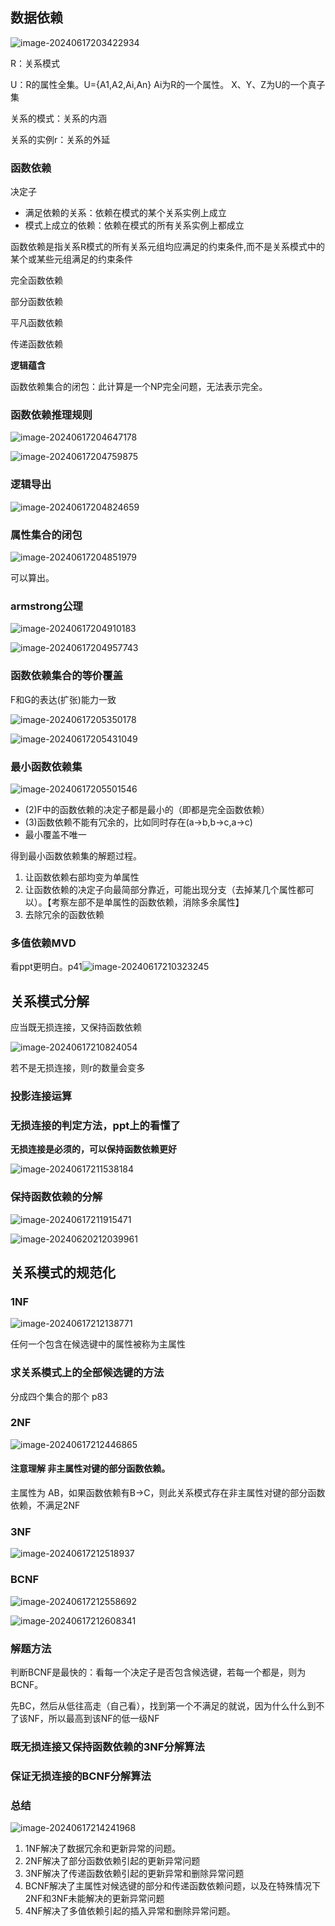 ## 数据依赖

![image-20240617203422934](https://gitee.com/du-jianyu1012/img/raw/master/picture/image-20240617203422934.png)

R：关系模式

U：R的属性全集。U={A1,A2,Ai,An} Ai为R的一个属性。 X、Y、Z为U的一个真子集

关系的模式：关系的内涵

关系的实例r：关系的外延

### 函数依赖

决定子

+ 满足依赖的关系：依赖在模式的某个关系实例上成立
+ 模式上成立的依赖：依赖在模式的所有关系实例上都成立

函数依赖是指关系R模式的所有关系元组均应满足的约束条件,而不是关系模式中的某个或某些元组满足的约束条件

完全函数依赖

部分函数依赖

平凡函数依赖

传递函数依赖

**逻辑蕴含**

函数依赖集合的闭包：此计算是一个NP完全问题，无法表示完全。

### 函数依赖推理规则

![image-20240617204647178](https://gitee.com/du-jianyu1012/img/raw/master/picture/image-20240617204647178.png)

![image-20240617204759875](https://gitee.com/du-jianyu1012/img/raw/master/picture/image-20240617204759875.png)

### 逻辑导出

![image-20240617204824659](https://gitee.com/du-jianyu1012/img/raw/master/picture/image-20240617204824659.png)

### 属性集合的闭包

![image-20240617204851979](https://gitee.com/du-jianyu1012/img/raw/master/picture/image-20240617204851979.png)

可以算出。

### armstrong公理

![image-20240617204910183](https://gitee.com/du-jianyu1012/img/raw/master/picture/image-20240617204910183.png)

![image-20240617204957743](https://gitee.com/du-jianyu1012/img/raw/master/picture/image-20240617204957743.png)

### 函数依赖集合的等价覆盖

F和G的表达(扩张)能力一致

![image-20240617205350178](https://gitee.com/du-jianyu1012/img/raw/master/picture/image-20240617205350178.png)

![image-20240617205431049](https://gitee.com/du-jianyu1012/img/raw/master/picture/image-20240617205431049.png)

### 最小函数依赖集

![image-20240617205501546](https://gitee.com/du-jianyu1012/img/raw/master/picture/image-20240617205501546.png)

+ (2)F中的函数依赖的决定子都是最小的（即都是完全函数依赖）
+ (3)函数依赖不能有冗余的，比如同时存在(a->b,b->c,a->c)
+ 最小覆盖不唯一

得到最小函数依赖集的解题过程。

1. 让函数依赖右部均变为单属性
2. 让函数依赖的决定子向最简部分靠近，可能出现分支（去掉某几个属性都可以）。【考察左部不是单属性的函数依赖，消除多余属性】
3. 去除冗余的函数依赖

### 多值依赖MVD

看ppt更明白。p41![image-20240617210323245](C:/Users/lenovo/AppData/Roaming/Typora/typora-user-images/image-20240617210323245.png)

## 关系模式分解

应当既无损连接，又保持函数依赖

![image-20240617210824054](https://gitee.com/du-jianyu1012/img/raw/master/picture/image-20240617210824054.png)

若不是无损连接，则r的数量会变多

### 投影连接运算

### 无损连接的判定方法，ppt上的看懂了

**无损连接是必须的，可以保持函数依赖更好**

![image-20240617211538184](https://gitee.com/du-jianyu1012/img/raw/master/picture/image-20240617211538184.png)

### 保持函数依赖的分解

![image-20240617211915471](https://gitee.com/du-jianyu1012/img/raw/master/picture/image-20240617211915471.png)

![image-20240620212039961](https://gitee.com/du-jianyu1012/img/raw/master/picture/image-20240620212039961.png)

## 关系模式的规范化

### 1NF

![image-20240617212138771](https://gitee.com/du-jianyu1012/img/raw/master/picture/image-20240617212138771.png)

任何一个包含在候选键中的属性被称为主属性

### 求关系模式上的全部候选键的方法

分成四个集合的那个 p83

### **2NF**

![image-20240617212446865](https://gitee.com/du-jianyu1012/img/raw/master/picture/image-20240617212446865.png)

#### 注意理解 非主属性对键的部分函数依赖。

主属性为 AB，如果函数依赖有B->C，则此关系模式存在非主属性对键的部分函数依赖，不满足2NF

### 3NF

![image-20240617212518937](https://gitee.com/du-jianyu1012/img/raw/master/picture/image-20240617212518937.png)

### BCNF

![image-20240617212558692](https://gitee.com/du-jianyu1012/img/raw/master/picture/image-20240617212558692.png)

![image-20240617212608341](https://gitee.com/du-jianyu1012/img/raw/master/picture/image-20240617212608341.png)

### 解题方法

判断BCNF是最快的：看每一个决定子是否包含候选键，若每一个都是，则为BCNF。

先BC，然后从低往高走（自己看），找到第一个不满足的就说，因为什么什么到不了该NF，所以最高到该NF的低一级NF

### 既无损连接又保持函数依赖的3NF分解算法

### 保证无损连接的BCNF分解算法

### 总结

![image-20240617214241968](https://gitee.com/du-jianyu1012/img/raw/master/picture/image-20240617214241968.png)

1. 1NF解决了数据冗余和更新异常的问题。
2. 2NF解决了部分函数依赖引起的更新异常问题
3. 3NF解决了传递函数依赖引起的更新异常和删除异常问题
4. BCNF解决了主属性对候选键的部分和传递函数依赖问题，以及在特殊情况下2NF和3NF未能解决的更新异常问题
5. 4NF解决了多值依赖引起的插入异常和删除异常问题。